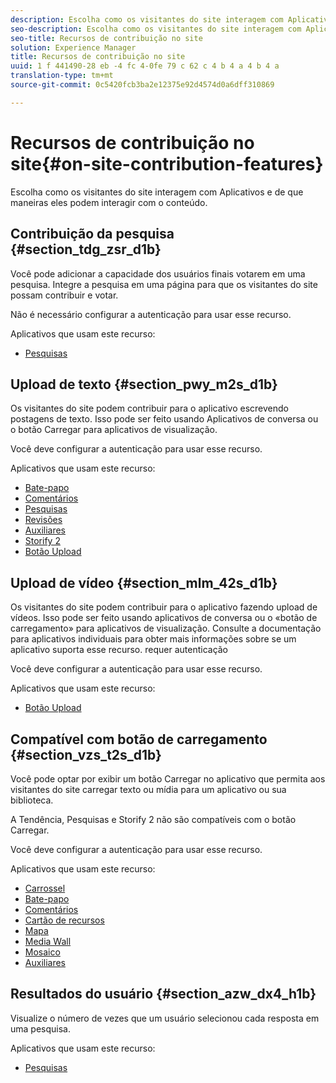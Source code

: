 ```yaml
---
description: Escolha como os visitantes do site interagem com Aplicativos e de que maneiras eles podem interagir com o conteúdo.
seo-description: Escolha como os visitantes do site interagem com Aplicativos e de que maneiras eles podem interagir com o conteúdo.
seo-title: Recursos de contribuição no site
solution: Experience Manager
title: Recursos de contribuição no site
uuid: 1 f 441490-28 eb -4 fc 4-0fe 79 c 62 c 4 b 4 a 4 b 4 a
translation-type: tm+mt
source-git-commit: 0c5420fcb3ba2e12375e92d4574d0a6dff310869

---
```



# Recursos de contribuição no site{#on-site-contribution-features}

Escolha como os visitantes do site interagem com Aplicativos e de que maneiras eles podem interagir com o conteúdo.

## Contribuição da pesquisa {#section_tdg_zsr_d1b}

Você pode adicionar a capacidade dos usuários finais votarem em uma pesquisa. Integre a pesquisa em uma página para que os visitantes do site possam contribuir e votar.

Não é necessário configurar a autenticação para usar esse recurso.

Aplicativos que usam este recurso:

* [Pesquisas](../c-about-apps/c-polls-app/c-polls-app.md#c_polls_app)

## Upload de texto {#section_pwy_m2s_d1b}

Os visitantes do site podem contribuir para o aplicativo escrevendo postagens de texto. Isso pode ser feito usando Aplicativos de conversa ou o botão Carregar para aplicativos de visualização.

Você deve configurar a autenticação para usar esse recurso.

Aplicativos que usam este recurso:

* [Bate-papo](../c-about-apps/c-chat-app/c-chat-app.md#c_chat_app)
* [Comentários](/help/using/c-about-apps/c-comments/c-comments.md)
* [Pesquisas](../c-about-apps/c-polls-app/c-polls-app.md#c_polls_app)
* [Revisões](../c-about-apps/c-reviews-app/c-reviews-app.md#c_reviews_app)
* [Auxiliares](../c-about-apps/c-sidenotes-app/c-sidenotes-app.md#c_sidenotes_app)
* [Storify 2](../c-about-apps/c-storify2/c-storify2.md#c_storify2)
* [Botão Upload](../c-about-apps/c-upload-button-app/c-upload-button-app.md#c_upload_button_app)

## Upload de vídeo {#section_mlm_42s_d1b}

Os visitantes do site podem contribuir para o aplicativo fazendo upload de vídeos. Isso pode ser feito usando aplicativos de conversa ou o «botão de carregamento» para aplicativos de visualização. Consulte a documentação para aplicativos individuais para obter mais informações sobre se um aplicativo suporta esse recurso. requer autenticação

Você deve configurar a autenticação para usar esse recurso.

Aplicativos que usam este recurso:

* [Botão Upload](../c-about-apps/c-upload-button-app/c-upload-button-app.md#c_upload_button_app)

## Compatível com botão de carregamento {#section_vzs_t2s_d1b}

Você pode optar por exibir um botão Carregar no aplicativo que permita aos visitantes do site carregar texto ou mídia para um aplicativo ou sua biblioteca.

A Tendência, Pesquisas e Storify 2 não são compatíveis com o botão Carregar.

Você deve configurar a autenticação para usar esse recurso.

Aplicativos que usam este recurso:

* [Carrossel](../c-about-apps/c-carousel-app/c-carousel-app.md#c_carousel_app)
* [Bate-papo](../c-about-apps/c-chat-app/c-chat-app.md#c_chat_app)
* [Comentários](/help/using/c-about-apps/c-comments/c-comments.md)
* [Cartão de recursos](../c-about-apps/c-feature-card-app/c-feature-card-app.md#c_feature_card_app)
* [Mapa](../c-about-apps/c-map-app/c-map-app.md#c_map_app)
* [Media Wall](../c-about-apps/c-media-wall-app/c-media-wall-app.md#c_media_wall_app)
* [Mosaico](../c-about-apps/c-mosaic-app/c-mosaic-app.md#c_mosaic_app)
* [Auxiliares](../c-about-apps/c-sidenotes-app/c-sidenotes-app.md#c_sidenotes_app)

## Resultados do usuário {#section_azw_dx4_h1b}

Visualize o número de vezes que um usuário selecionou cada resposta em uma pesquisa.

Aplicativos que usam este recurso:

* [Pesquisas](../c-about-apps/c-polls-app/c-polls-app.md#c_polls_app)

